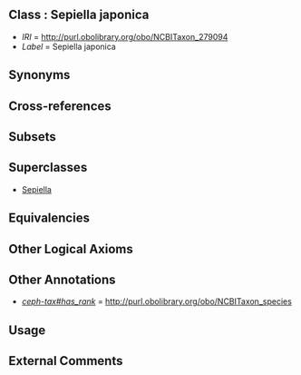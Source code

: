 
## Class : Sepiella japonica

 * *IRI* = http://purl.obolibrary.org/obo/NCBITaxon_279094
 * *Label* = Sepiella japonica

## Synonyms


## Cross-references


## Subsets


## Superclasses

 * [Sepiella](../../NCBITaxon/79/NCBITaxon_153279.md)

## Equivalencies


## Other Logical Axioms


## Other Annotations

 * *[ceph-tax#has_rank](../../ceph-tax#has/nk/ceph-tax#has_rank.md)* = http://purl.obolibrary.org/obo/NCBITaxon_species

## Usage


## External Comments


